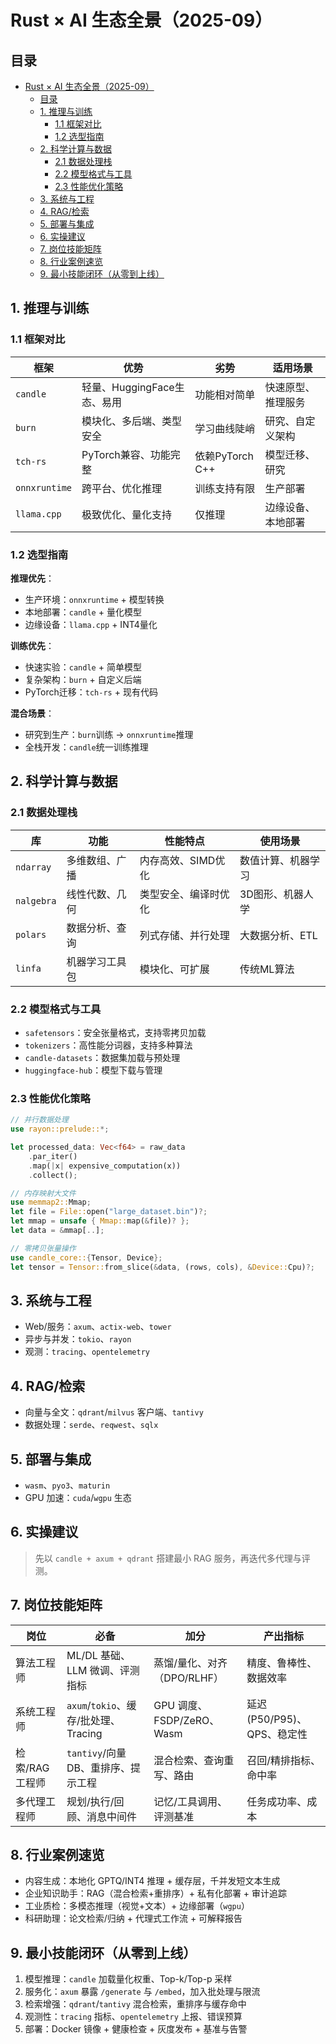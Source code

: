 # Rust × AI 生态全景（2025-09）

## 目录

- [Rust × AI 生态全景（2025-09）](#rust--ai-生态全景2025-09)
  - [目录](#目录)
  - [1. 推理与训练](#1-推理与训练)
    - [1.1 框架对比](#11-框架对比)
    - [1.2 选型指南](#12-选型指南)
  - [2. 科学计算与数据](#2-科学计算与数据)
    - [2.1 数据处理栈](#21-数据处理栈)
    - [2.2 模型格式与工具](#22-模型格式与工具)
    - [2.3 性能优化策略](#23-性能优化策略)
  - [3. 系统与工程](#3-系统与工程)
  - [4. RAG/检索](#4-rag检索)
  - [5. 部署与集成](#5-部署与集成)
  - [6. 实操建议](#6-实操建议)
  - [7. 岗位技能矩阵](#7-岗位技能矩阵)
  - [8. 行业案例速览](#8-行业案例速览)
  - [9. 最小技能闭环（从零到上线）](#9-最小技能闭环从零到上线)

## 1. 推理与训练

### 1.1 框架对比

| 框架 | 优势 | 劣势 | 适用场景 |
|------|------|------|----------|
| `candle` | 轻量、HuggingFace生态、易用 | 功能相对简单 | 快速原型、推理服务 |
| `burn` | 模块化、多后端、类型安全 | 学习曲线陡峭 | 研究、自定义架构 |
| `tch-rs` | PyTorch兼容、功能完整 | 依赖PyTorch C++ | 模型迁移、研究 |
| `onnxruntime` | 跨平台、优化推理 | 训练支持有限 | 生产部署 |
| `llama.cpp` | 极致优化、量化支持 | 仅推理 | 边缘设备、本地部署 |

### 1.2 选型指南

**推理优先**：

- 生产环境：`onnxruntime` + 模型转换
- 本地部署：`candle` + 量化模型
- 边缘设备：`llama.cpp` + INT4量化

**训练优先**：

- 快速实验：`candle` + 简单模型
- 复杂架构：`burn` + 自定义后端
- PyTorch迁移：`tch-rs` + 现有代码

**混合场景**：

- 研究到生产：`burn`训练 → `onnxruntime`推理
- 全栈开发：`candle`统一训练推理

## 2. 科学计算与数据

### 2.1 数据处理栈

| 库 | 功能 | 性能特点 | 使用场景 |
|----|------|----------|----------|
| `ndarray` | 多维数组、广播 | 内存高效、SIMD优化 | 数值计算、机器学习 |
| `nalgebra` | 线性代数、几何 | 类型安全、编译时优化 | 3D图形、机器人学 |
| `polars` | 数据分析、查询 | 列式存储、并行处理 | 大数据分析、ETL |
| `linfa` | 机器学习工具包 | 模块化、可扩展 | 传统ML算法 |

### 2.2 模型格式与工具

- `safetensors`：安全张量格式，支持零拷贝加载
- `tokenizers`：高性能分词器，支持多种算法
- `candle-datasets`：数据集加载与预处理
- `huggingface-hub`：模型下载与管理

### 2.3 性能优化策略

```rust
// 并行数据处理
use rayon::prelude::*;

let processed_data: Vec<f64> = raw_data
    .par_iter()
    .map(|x| expensive_computation(x))
    .collect();

// 内存映射大文件
use memmap2::Mmap;
let file = File::open("large_dataset.bin")?;
let mmap = unsafe { Mmap::map(&file)? };
let data = &mmap[..];

// 零拷贝张量操作
use candle_core::{Tensor, Device};
let tensor = Tensor::from_slice(&data, (rows, cols), &Device::Cpu)?;
```

## 3. 系统与工程

- Web/服务：`axum`、`actix-web`、`tower`
- 异步与并发：`tokio`、`rayon`
- 观测：`tracing`、`opentelemetry`

## 4. RAG/检索

- 向量与全文：`qdrant`/`milvus` 客户端、`tantivy`
- 数据处理：`serde`、`reqwest`、`sqlx`

## 5. 部署与集成

- `wasm`、`pyo3`、`maturin`
- GPU 加速：`cuda`/`wgpu` 生态

## 6. 实操建议

> 先以 `candle + axum + qdrant` 搭建最小 RAG 服务，再迭代多代理与评测。

## 7. 岗位技能矩阵

| 岗位 | 必备 | 加分 | 产出指标 |
|---|---|---|---|
| 算法工程师 | ML/DL 基础、LLM 微调、评测指标 | 蒸馏/量化、对齐（DPO/RLHF） | 精度、鲁棒性、数据效率 |
| 系统工程师 | `axum`/`tokio`、缓存/批处理、Tracing | GPU 调度、FSDP/ZeRO、Wasm | 延迟(P50/P95)、QPS、稳定性 |
| 检索/RAG 工程师 | `tantivy`/向量DB、重排序、提示工程 | 混合检索、查询重写、路由 | 召回/精排指标、命中率 |
| 多代理工程师 | 规划/执行/回顾、消息中间件 | 记忆/工具调用、评测基准 | 任务成功率、成本 |

## 8. 行业案例速览

- 内容生成：本地化 GPTQ/INT4 推理 + 缓存层，千并发短文本生成
- 企业知识助手：RAG（混合检索+重排序）+ 私有化部署 + 审计追踪
- 工业质检：多模态推理（视觉+文本）+ 边缘部署（`wgpu`）
- 科研助理：论文检索/归纳 + 代理式工作流 + 可解释报告

## 9. 最小技能闭环（从零到上线）

1. 模型推理：`candle` 加载量化权重、Top-k/Top-p 采样
2. 服务化：`axum` 暴露 `/generate` 与 `/embed`，加入批处理与限流
3. 检索增强：`qdrant`/`tantivy` 混合检索，重排序与缓存命中
4. 观测性：`tracing` 指标、`opentelemetry` 上报、错误预算
5. 部署：Docker 镜像 + 健康检查 + 灰度发布 + 基准与告警
